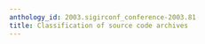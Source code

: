 ```yaml
---
anthology_id: 2003.sigirconf_conference-2003.81
title: Classification of source code archives
---
```

